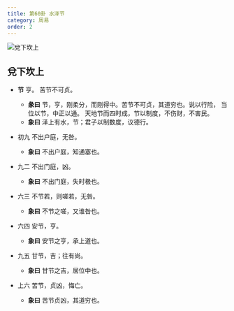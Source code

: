 ```yaml
---
title: 第60卦 水泽节
category: 周易
order: 2
---
```


![兌下坎上](https://upload.wikimedia.org/wikipedia/commons/d/d3/Yijing-60.png)

## 兌下坎上

* **节** 亨。 苦节不可贞。
  * **彖曰** 节，亨，刚柔分，而刚得中。苦节不可贞，其道穷也。说以行险， 当位以节，中正以通。 天地节而四时成，节以制度，不伤财，不害民。
  * **象曰** 泽上有水，节；君子以制数度，议德行。

* 初九 不出户庭，无咎。
  * **象曰** 不出户庭，知通塞也。

* 九二 不出门庭，凶。
  * **象曰** 不出门庭，失时极也。

* 六三 不节若，则嗟若，无咎。
  * **象曰** 不节之嗟，又谁咎也。

* 六四 安节，亨。
  * **象曰** 安节之亨，承上道也。

* 九五 甘节，吉；往有尚。
  * **象曰** 甘节之吉，居位中也。

* 上六 苦节，贞凶，悔亡。
  * **象曰** 苦节贞凶，其道穷也。